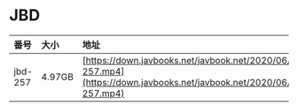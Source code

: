 # JBD

| 番号 | 大小 | 地址 |
| :--- | :--- | :--- |
| jbd-257 | 4.97GB | [https://down.javbooks.net/javbook.net/2020/06/26/jbd-257.mp4](https://down.javbooks.net/javbook.net/2020/06/26/jbd-257.mp4) |

